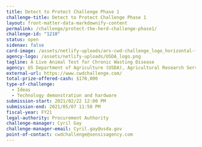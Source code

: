 ```yaml
---
title: Detect to Protect Challenge Phase 1
challenge-title: Detect to Protect Challenge Phase 1
layout: front-matter-data-markdownify-content
permalink: /challenge/protect-the-herd-challenge-phase1/
challenge-id: "1210"
status: open
sidenav: false
card-image: /assets/netlify-uploads/ars-cwd-challenge_logo_horizontal-full-color-tagline.png
agency-logo: /assets/netlify-uploads/USDA_logo.png
tagline: A Live Animal Test for Chronic Wasting Disease
agency: US Department of Agriculture (USDA), Agricultural Research Service
external-url: https://www.cwdchallenge.com/
total-prize-offered-cash: $170,000
type-of-challenge:
  - Ideas
  - Technology demonstration and hardware
submission-start: 2021/02/22 12:00 PM
submission-end: 2021/05/07 11:50 PM
fiscal-year: FY21
legal-authority: Procurement Authority
challenge-manager: Cyril Gay
challenge-manager-email: Cyril.gay@usda.gov
point-of-contact: cwdchallenge@sensisagency.com
---
```

